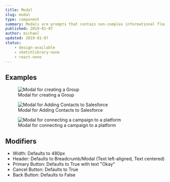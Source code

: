 ```yaml
---
title: Modal
slug: modal
type: component
summary: Modals are prompts that contain non-complex informational flows. Examples include confirmation, selecting an item from a list, or creating a new item.
published: 2019-01-07
author: michael
updated: 2019-01-07
status:
    - design-available
    - sketchlibrary-none
    - react-none
---
```


##  Examples

<figure>
    <img src="/static/images/modal-create-group.png" alt="Modal for creating a Group">
    <figcaption>Modal for creating a Group</figcaption>
</figure>

<figure>
    <img src="/static/images/modal-add-to-salesforce.png" alt="Modal for Adding Contacts to Salesforce">
    <figcaption>Modal for Adding Contacts to Salesforce</figcaption>
</figure>

<figure>
    <img src="/static/images/modal-connect-to-platform.png" alt="Modal for connecting a campaign to a platform">
    <figcaption>Modal for connecting a campaign to a platform</figcaption>
</figure>

## Modifiers
* Width: Defaults to 480px
* Header: Defaults to Breadcrumb/Modal (Text left-aligned, Text centered)
* Primary Button: Defaults to True with text "Okay"
* Cancel Button: Defaults to True
* Back Button: Defaults to False